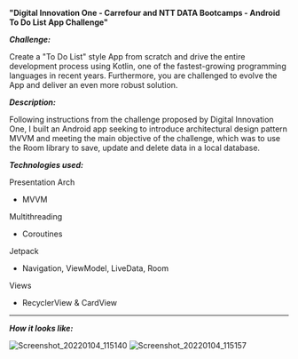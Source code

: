 <b><strong>"Digital Innovation One - Carrefour and NTT DATA Bootcamps - Android To Do List App Challenge"</b></strong>

<b><i>Challenge:</b></i>

Create a "To Do List" style App from scratch and drive the entire development process using Kotlin, one of the fastest-growing programming languages in recent years. Furthermore, you are challenged to evolve the App and deliver an even more robust solution.

<b><i>Description:</b></i>

Following instructions from the challenge proposed by Digital Innovation One, I built an Android app seeking to introduce architectural design pattern MVVM and meeting the main objective of the challenge, which was to use the Room library to save, update and delete data in a local database.


<b><i>Technologies used:</b></i>

Presentation Arch
- MVVM

Multithreading
- Coroutines

Jetpack
- Navigation, ViewModel, LiveData, Room

Views
- RecyclerView & CardView



___

<b><i>How it looks like:</b></i>

![Screenshot_20220104_115140](https://user-images.githubusercontent.com/72701893/148664464-f9261c1f-231b-4158-8c79-cd162c05d2ac.png)
![Screenshot_20220104_115157](https://user-images.githubusercontent.com/72701893/148664465-a083acec-3f5e-4f89-82a2-eb20aae359ca.png)
